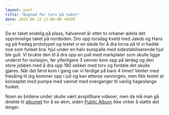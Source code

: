 ```yaml
---
layout: post
title: "Dugnad for torv på taket"
date: 2023-06-12 12:00:00 +0200
---
```


Da er taket endelig på plass, halvannet år etter to orkaner ødela det opprinnelige taket på nordsiden.
Dro opp torsdag kveld med Jakob og Hans og på fredag prototypet og testet vi en slede for å dra torva på
til vi hadde noe som funket bra: hjul under en halv europalle med sidestabiliserende hjul ble gull. Vi brukte
den til å dra opp en pall med markplater som skulle ligge underst for isolasjon, før ytterligere 3 venner
kom opp på lørdag og den store jobben med å dra opp 180 sekker med torv og fordele det skulle gjøres.
Når det først kom i gang var vi ferdige på bare 4 timer! Venter med frøsåing til jeg kommer opp i juli
og kan etterse vanningen, men fikk testet at konseptet med pumpe med vannet med overganger til vanlig
hageslange funket.

Noen av bildene under skulle vært avspillbare videoer, men da må man gå direkte til [albumet][album] for
å se dem, siden [Public Album](https://www.publicalbum.org/blog/embedding-google-photos-albums) ikke virker å støtte det lenger.

<div class="pa-gallery-player-widget" style="width:100%; height:480px; display:none;"
  data-link="https://photos.app.goo.gl/hyJTdUN6DoYM9wcw9"
  data-title="2023 Dugnad for torvtak på Holmevann"
  data-description="13 new items added to shared album">
  <object data="https://lh3.googleusercontent.com/pw/AJFCJaULUh1G1gQibOrG71rawo3WQ0kN3h8kfX3ZfehsjaPLh8xZSKPix21rF-xrHXvqDLU8sRPDJL3qXsrypBwpr9GmMEr8ltSPgYx922t639WLAV-w369e=w1920-h1080"></object>
  <object data="https://lh3.googleusercontent.com/pw/AJFCJaUIk-Be8hjtea9EUJnkymntE3nF_0tXMvFpwdxLH1yaWXDC8gS6frnxBoqxoUdIMjLTZhfHjyB1lhkqQ378qu9oxPKcBi6UDaMin8dtsmmTPBN896Zq=w1920-h1080"></object>
  <object data="https://lh3.googleusercontent.com/pw/AJFCJaXwR0Ok42z3RACGYkP-kZo1npDbamFxYHhgIl2OMWddRS79wL6vK_1qAGm04gCb4Ovmia1Yc0LodxFCJxJ4z4hyvFSHmKtvx5xio8av8yMLw1BZjf0d=w1920-h1080"></object>
  <object data="https://lh3.googleusercontent.com/pw/AJFCJaVf7DhwC60Y4lsG_AStYLhC0VHIN3lQaa4jygr2oJIn6PxW7D_gOzK-GkSarCO2GkSKOcDSuJSbXtUitBuQOY_xMA290N-7N4J74vTaBPH_hIXDrp8l=w1920-h1080"></object>
  <object data="https://lh3.googleusercontent.com/pw/AJFCJaXoL56X7wVf0Eu8Oiou2d1OOW_30RGuasuySYuQrDXc0MAPu943thxXS_hZcmpDWOqme2p4SD_i6V191F0PCGeMTbEDl2faGzZ_k8HNUr7nMm3ZziyN=w1920-h1080"></object>
  <object data="https://lh3.googleusercontent.com/pw/AJFCJaVHoXnlM40c3n6YviIkrGhdOc_TXKRPAVqG62RYKxWgTmF-MOqxIO6gLUcLABzGjBM4jI8eZt8T7amJ3_HeZbIOrRw5Yp5pPQ6Z2lfkY0stSE-H1R7k=w1920-h1080"></object>
  <object data="https://lh3.googleusercontent.com/pw/AJFCJaUavdzTFukzgUycqGcBexmL0p8ASoMmY5Bzc_fs-TFY_0JgoWBDVR3GEOy2ZK3fKxPJP5j-7ZxVVco4-NpqFZE_p1tMXo1DFBiUZ3mb4I3hEaWI9bDq=w1920-h1080"></object>
  <object data="https://lh3.googleusercontent.com/pw/AJFCJaXNsCkjA03pNKyHFWo2fUxwRUkeI9CS3gntclUF86PBKqtIBQTA_qYPhNJz4taBvVRLVYfZe7MpjT1tEVR7ScfeULO71erI6rzj7qdI1TpfPZF86gpy=w1920-h1080"></object>
  <object data="https://lh3.googleusercontent.com/pw/AJFCJaVLqaQt0Nl3ZO2t5oeeayUFgiMwzlBdXY1GyfFUmtPF_uz8SVyClZk00mZKOGFeX_B0ikbwwFY3C5jryeNuxqnET-YEpyJF0BfPo9_eoofZPBHhl6nK=w1920-h1080"></object>
  <object data="https://lh3.googleusercontent.com/pw/AJFCJaUYRGbx0Y5-j1SUkFtSyyeOf5EJx8Mqb9U3zMZPE6i4Rknv8pJZ-php37N9WB7tSaeiKE0tgr_Q7KyAH1xK2BdFJi1sGtr1xqV3Am24K1o0NIW6Po7k=w1920-h1080"></object>
  <object data="https://lh3.googleusercontent.com/pw/AJFCJaUV8E05oLjdzwm9qx-f40FvJHvKDmZUjz4CJtS28k68DM6ka6bopsjnrzasFrF_CTMzpPSQPTp5enHSVL7L1U1wFJTH4H7zIvPhoGksFtr4qoZ2n6_S=w1920-h1080"></object>
  <object data="https://lh3.googleusercontent.com/pw/AJFCJaUVqjzWtUGmDmCdVndVJn2mMX566dIMQUn0xuIyL6VYbJopZwN7QU7XE3s2KNn4mI-Jv3UDK14ZcYa8Rq6sLPK9vdhhQAED2w-35CkadR7wrxbBOe7v=w1920-h1080"></object>
  <object data="https://lh3.googleusercontent.com/pw/AJFCJaXZOjGBoj1EPh8MaA-CkGS6vYm7UgBRdf0NgHE0902eDVsxwhZ3jaZhhCwfgqcXbVMk8mGiogXSnCYXb7x27xagOZBKov-7lksZGfwn02lsprmZcN7_=w1920-h1080"></object>
</div>

<!-- Needed to display gallery -->
<script src="https://cdn.jsdelivr.net/npm/publicalbum@latest/embed-ui.min.js" async></script>

[album]: https://photos.app.goo.gl/hyJTdUN6DoYM9wcw9
